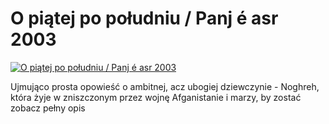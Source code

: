 O piątej po południu / Panj é asr 2003 
=============
[![O piątej po południu / Panj é asr 2003 ](http://vidos.pl/images/player.gif)](http://vidos.pl/o-piatej-po-poludniu-panj--asr-2003)

 Ujmująco prosta opowieść o ambitnej, acz ubogiej dziewczynie - Noghreh, która żyje w zniszczonym przez wojnę Afganistanie i marzy, by zostać zobacz pełny opis
